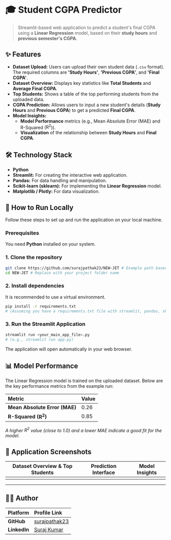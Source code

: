 # 🎓 Student CGPA Predictor

> Streamlit-based web application to predict a student's final CGPA using a **Linear Regression** model, based on their **study hours** and **previous semester's CGPA**.

## ✨ Features

  * **Dataset Upload:** Users can upload their own student data (`.csv` format). The required columns are **'Study Hours'**, **'Previous CGPA'**, and **'Final CGPA'**.
  * **Dataset Overview:** Displays key statistics like **Total Students** and **Average Final CGPA**.
  * **Top Students:** Shows a table of the top performing students from the uploaded data.
  * **CGPA Prediction:** Allows users to input a new student's details (**Study Hours** and **Previous CGPA**) to get a predicted **Final CGPA**.
  * **Model Insights:**
      * **Model Performance** metrics (e.g., Mean Absolute Error (MAE) and R-Squared ($\text{R}^2$)).
      * **Visualization** of the relationship between **Study Hours** and **Final CGPA**.

## 🛠️ Technology Stack

  * **Python**
  * **Streamlit:** For creating the interactive web application.
  * **Pandas:** For data handling and manipulation.
  * **Scikit-learn (sklearn):** For implementing the **Linear Regression** model.
  * **Matplotlib / Plotly:** For data visualization.

## 🚀 How to Run Locally

Follow these steps to set up and run the application on your local machine.

### Prerequisites

You need **Python** installed on your system.

### 1\. Clone the repository

```bash
git clone https://github.com/surajpathak23/NEW-JET # Example path based on your screenshots
cd NEW-JET # Replace with your project folder name
```

### 2\. Install dependencies

It is recommended to use a virtual environment.

```bash
pip install -r requirements.txt
# (Assuming you have a requirements.txt file with streamlit, pandas, sklearn, etc.)
```

### 3\. Run the Streamlit Application

```bash
streamlit run <your_main_app_file>.py
# (e.g., streamlit run app.py)
```

The application will open automatically in your web browser.

## 📊 Model Performance

The Linear Regression model is trained on the uploaded dataset. Below are the key performance metrics from the example run:

| Metric | Value |
| :--- | :--- |
| **Mean Absolute Error (MAE)** | 0.26 |
| **R-Squared ($\text{R}^2$)** | 0.85 |

*A higher $\text{R}^2$ value (close to 1.0) and a lower MAE indicate a good fit for the model.*

## 📸 Application Screenshots

| Dataset Overview & Top Students | Prediction Interface | Model Insights |
| :---: | :---: | :---: |
|  |  |  |

-----

## 👨‍💻 Author

| Platform | Profile Link |
| :--- | :--- |
| **GitHub** | [surajpathak23](https://github.com/surajpathak23) |
| **LinkedIn** | [Suraj Kumar](https://www.linkedin.com/in/suraj-kumar-2307skp/) |
